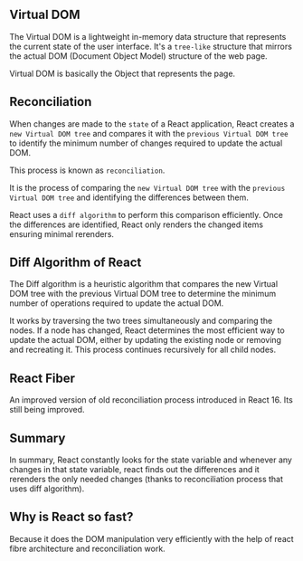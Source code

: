 ## Virtual DOM

The Virtual DOM is a lightweight in-memory data structure that represents the current state of the user interface. 
It's a `tree-like` structure that mirrors the actual DOM (Document Object Model) structure of the web page.

Virtual DOM is basically the Object that represents the page.

## Reconciliation

When changes are made to the `state` of a React application, React creates a `new Virtual DOM tree` and compares it with the `previous Virtual DOM tree` to identify the minimum number of changes required to update the actual DOM. 

This process is known as `reconciliation`.

It is the process of comparing the `new Virtual DOM tree` with the `previous Virtual DOM tree` and identifying the differences between them. 

React uses a `diff algorithm` to perform this comparison efficiently. Once the differences are identified, React only renders the changed items ensuring minimal rerenders.

## Diff Algorithm of React

The Diff algorithm is a heuristic algorithm that compares the new Virtual DOM tree with the previous Virtual DOM tree to determine the minimum number of operations required to update the actual DOM.

It works by traversing the two trees simultaneously and comparing the nodes. If a node has changed, React determines the most efficient way to update the actual DOM, either by updating the existing node or removing and recreating it. This process continues recursively for all child nodes.

## React Fiber

An improved version of old reconciliation process introduced in React 16. Its still being improved.

## Summary

In summary, React constantly looks for the state variable and whenever any changes in that state variable, react finds out the differences and it rerenders the only needed changes (thanks to reconciliation process that uses diff algorithm).

## Why is React so fast?

Because it does the DOM manipulation very efficiently with the help of react fibre architecture and reconciliation work.